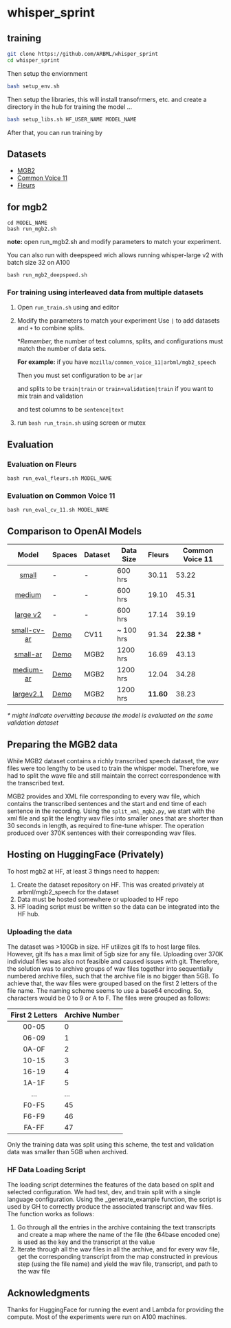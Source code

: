 # whisper_sprint

## training 

```bash
git clone https://github.com/ARBML/whisper_sprint
cd whisper_sprint
```

Then setup the enviornment 

```bash
bash setup_env.sh
```

Then setup the libraries, this will install transofrmers, etc. and create a directory in the hub for training the model ... 

```bash
bash setup_libs.sh HF_USER_NAME MODEL_NAME
```

After that, you can run training by 

## Datasets 

* [MGB2](https://arabicspeech.org/mgb2/)
* [Common Voice 11](https://huggingface.co/datasets/mozilla-foundation/common_voice_11_0)
* [Fleurs](https://huggingface.co/datasets/google/fleurs)

## for mgb2

```
cd MODEL_NAME
bash run_mgb2.sh
```
**note:** open run_mgb2.sh and modify parameters to match your experiment.

You can also run with deepspeed wich allows running whisper-large v2 with batch size 32 on A100

```
bash run_mgb2_deepspeed.sh
```

### For training using interleaved data from multiple datasets

1. Open `run_train.sh` using and editor
2. Modify the parameters to match your experiment
    Use `|` to add datasets and `+` to combine splits.

    **Remember,* the number of text columns, splits, and configurations must match the number of data sets.

    **For example:** if you have `mozilla/common_voice_11|arbml/mgb2_speech`

    Then you must set configuration to be `ar|ar`

    and splits to be `train|train` or `train+validation|train` if you want to mix train and validation

    and test columns to be `sentence|text`
3. run `bash run_train.sh` using screen or mutex



## Evaluation

### Evaluation on Fleurs

```
bash run_eval_fleurs.sh MODEL_NAME
```

### Evaluation on Common Voice 11

```
bash run_eval_cv_11.sh MODEL_NAME
```

## Comparison to OpenAI Models 

| Model | Spaces | Dataset | Data Size  | Fleurs | Common Voice 11 |
|:-:|---|---|---| --- | --- |
|[small](https://huggingface.co/openai/small)| - |-|600 hrs|30.11|53.22|
|[medium](https://huggingface.co/openai/whisper-medium) |- | -|600 hrs|19.10|45.31|
|[large v2](https://huggingface.co/openai/whisper-large-v2)| -|-| 600 hrs |17.14|39.19|
|[small-cv-ar](https://huggingface.co/arbml/whisper-small-cv-ar)|[Demo](https://huggingface.co/spaces/arbml/whisper-small-cv-ar) |CV11| ~ 100 hrs |91.34|**22.38** *|
|[small-ar](https://huggingface.co/malmarz/whisper_small_s10k_b64_nofreeze)|[Demo](https://huggingface.co/spaces/arbml/whisper-small-almarzouq)| MGB2 | 1200 hrs |16.69|43.13|
|[medium-ar](https://huggingface.co/arbml/whisper-medium-ar)|[Demo](https://huggingface.co/spaces/arbml/whisper-medium-ar)| MGB2| 1200 hrs | 12.04 | 34.28|
|[largev2.1](https://huggingface.co/arbml/whisper-largev2-ar)| [Demo](https://huggingface.co/spaces/arbml/whisper-largev2-ar)| MGB2| 1200 hrs  | **11.60** | 38.23|

_* might indicate overvitting because the model is evaluated on the same validation dataset_

## Preparing the MGB2 data

While MGB2 dataset contains a richly transcribed speech dataset, the wav files were too lengthy to be used to train the whisper model. Therefore, we had to split the wave file and still maintain the correct correspondence with the transcribed text.

MGB2 provides and XML file corresponding to every wav file, which contains the transcribed sentences and the start and end time of each sentence in the recording. Using the `split_xml_mgb2.py`, we start with the xml file and split the lengthy wav files into smaller ones that are shorter than 30 seconds in length, as required to fine-tune whisper. The operation produced over 370K sentences with their corresponding wav files.

## Hosting on HuggingFace (Privately)

To host mgb2 at HF, at least 3 things need to happen:

1. Create the dataset repository on HF. This was created privately at arbml/mgb2_speech for the dataset
2. Data must be hosted somewhere or uploaded to HF repo
3. HF loading script must be written so the data can be integrated into the HF hub.


### Uploading the data

The dataset was >100Gb in size. HF utilizes git lfs to host large files. However, git lfs has a max limit of 5gb size for any file. Uploading over 370K individual files was also not feasible and caused issues with git. 
Therefore, the solution was to archive groups of wav files together into sequentially numbered archive files, such that the archive file is no bigger than 5GB. To achieve that, the wav files were grouped based on the first 2 letters of the file name. The naming scheme seems to use a base64 encoding. So, characters would be 0 to 9 or A to F. The files were grouped as follows:

| First 2 Letters  | Archive Number  |
|:-:|---|
| 00-05  |  0 |
|  06-09 |  1 |
|  0A-0F |  2 |
| 10-15  |  3 |
|  16-19 |  4 |
|  1A-1F |  5 |
| ...  |  ... |
| F0-F5  |  45 |
|  F6-F9 |  46 |
|  FA-FF |  47 |

Only the training data was split using this scheme, the test and validation data was smaller than 5GB when archived.

### HF Data Loading Script

The loading script determines the features of the data based on split and selected configuration. We had test, dev, and train split with a single language configuration. Using the _generate_example function, the script is used by GH to correctly produce the associated transcript and wav files. The function works as follows:

1. Go through all the entries in the archive containing the text transcripts and create a map where the name of the file (the 64base encoded one) is used as the key and the transcript at the value
2. Iterate through all the wav files in all the archive, and for every wav file, get the corresponding transcript from the map constructed in previous step (using the file name) and yield the wav file, transcript, and path to the wav file

## Acknowledgments 

Thanks for HuggingFace for running the event and Lambda for providing the compute. Most of the experiments were run on A100 machines. 
